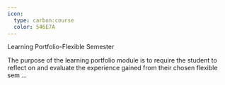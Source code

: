```yaml
---
icon:
  type: carbon:course
  color: 546E7A
---
```

Learning Portfolio-Flexible Semester

The purpose of the learning portfolio module is to require the student to reflect on and evaluate the experience gained from their chosen flexible sem ... 
